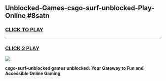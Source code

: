 
## Unblocked-Games-csgo-surf-unblocked-Play-Online #8satn
<h3>
<a href="https://news.freeplayer.one?title=csgo-surf-unblocked&ref=3">CLICK TO PLAY</a></h3>
<hr>

<h3>
<a href="https://news.freeplayer.one?title=csgo-surf-unblocked&ref=3">CLICK 2 PLAY</a>
  
</h3>

<a href="https://news.freeplayer.one?title=csgo-surf-unblocked&ref=3"><img src="https://clearcache.store/games.png"></a>


**csgo-surf-unblocked games unblocked: Your Gateway to Fun and Accessible Online Gaming**
